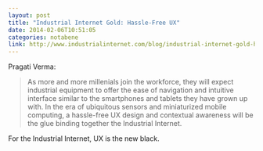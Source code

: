 ```yaml
---
layout: post
title: "Industrial Internet Gold: Hassle-Free UX"
date: 2014-02-06T10:51:05
categories: notabene
link: http://www.industrialinternet.com/blog/industrial-internet-gold-hassle-free-ux/
---
```


Pragati Verma:

> As more and more millenials join the workforce, they will expect industrial equipment to offer the ease of navigation and intuitive interface similar to the smartphones and tablets they have grown up with. In the era of ubiquitous sensors and miniaturized mobile computing, a hassle-free UX design and contextual awareness will be the glue binding together the Industrial Internet.

For the Industrial Internet, UX is the new black.

